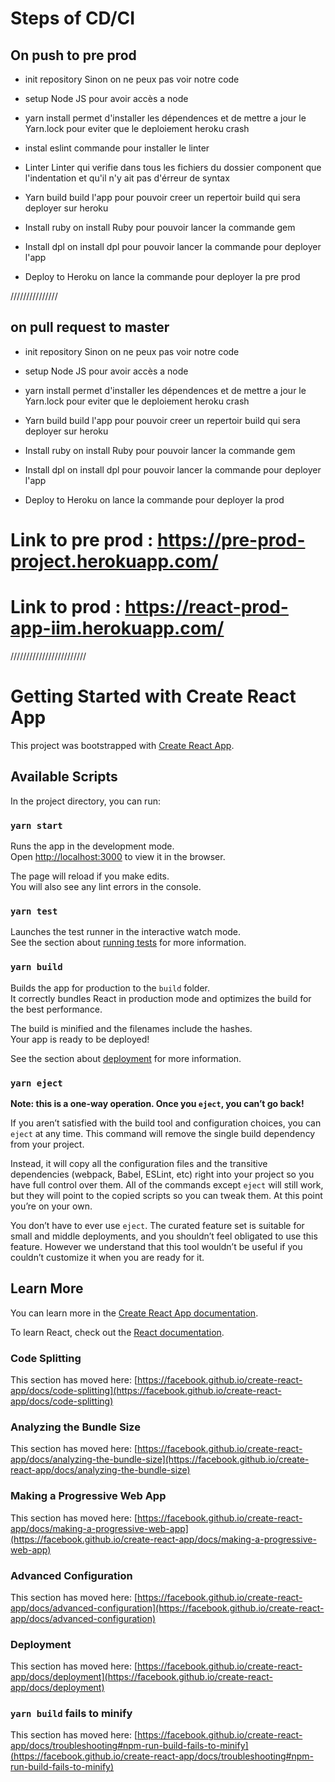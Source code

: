# Steps of CD/CI
## On push to pre prod
- init repository 
Sinon on ne peux pas voir notre code

- setup Node JS
pour avoir accès a node 

- yarn install
permet d'installer les dépendences et de mettre a jour le Yarn.lock pour eviter que le deploiement heroku crash

- instal eslint
commande pour installer le linter

- Linter
Linter qui verifie dans tous les fichiers du dossier component que l'indentation et qu'il n'y ait pas d'érreur de syntax

- Yarn build
build l'app pour pouvoir creer un repertoir build qui sera deployer sur heroku

- Install ruby
on install Ruby pour pouvoir lancer la commande gem

- Install dpl
on install dpl pour pouvoir lancer la commande pour deployer l'app

- Deploy to Heroku
on lance la commande pour deployer la pre prod

///////////////

## on pull request to master

- init repository 
Sinon on ne peux pas voir notre code

- setup Node JS
pour avoir accès a node 

- yarn install
permet d'installer les dépendences et de mettre a jour le Yarn.lock pour eviter que le deploiement heroku crash

- Yarn build
build l'app pour pouvoir creer un repertoir build qui sera deployer sur heroku

- Install ruby
on install Ruby pour pouvoir lancer la commande gem

- Install dpl
on install dpl pour pouvoir lancer la commande pour deployer l'app

- Deploy to Heroku
on lance la commande pour deployer la prod


# Link to pre prod : https://pre-prod-project.herokuapp.com/

# Link to prod : https://react-prod-app-iim.herokuapp.com/

////////////////////////

# Getting Started with Create React App

This project was bootstrapped with [Create React App](https://github.com/facebook/create-react-app).

## Available Scripts

In the project directory, you can run:

### `yarn start`

Runs the app in the development mode.\
Open [http://localhost:3000](http://localhost:3000) to view it in the browser.

The page will reload if you make edits.\
You will also see any lint errors in the console.

### `yarn test`

Launches the test runner in the interactive watch mode.\
See the section about [running tests](https://facebook.github.io/create-react-app/docs/running-tests) for more information.

### `yarn build`

Builds the app for production to the `build` folder.\
It correctly bundles React in production mode and optimizes the build for the best performance.

The build is minified and the filenames include the hashes.\
Your app is ready to be deployed!

See the section about [deployment](https://facebook.github.io/create-react-app/docs/deployment) for more information.

### `yarn eject`

**Note: this is a one-way operation. Once you `eject`, you can’t go back!**

If you aren’t satisfied with the build tool and configuration choices, you can `eject` at any time. This command will remove the single build dependency from your project.

Instead, it will copy all the configuration files and the transitive dependencies (webpack, Babel, ESLint, etc) right into your project so you have full control over them. All of the commands except `eject` will still work, but they will point to the copied scripts so you can tweak them. At this point you’re on your own.

You don’t have to ever use `eject`. The curated feature set is suitable for small and middle deployments, and you shouldn’t feel obligated to use this feature. However we understand that this tool wouldn’t be useful if you couldn’t customize it when you are ready for it.

## Learn More

You can learn more in the [Create React App documentation](https://facebook.github.io/create-react-app/docs/getting-started).

To learn React, check out the [React documentation](https://reactjs.org/).

### Code Splitting

This section has moved here: [https://facebook.github.io/create-react-app/docs/code-splitting](https://facebook.github.io/create-react-app/docs/code-splitting)

### Analyzing the Bundle Size

This section has moved here: [https://facebook.github.io/create-react-app/docs/analyzing-the-bundle-size](https://facebook.github.io/create-react-app/docs/analyzing-the-bundle-size)

### Making a Progressive Web App

This section has moved here: [https://facebook.github.io/create-react-app/docs/making-a-progressive-web-app](https://facebook.github.io/create-react-app/docs/making-a-progressive-web-app)

### Advanced Configuration

This section has moved here: [https://facebook.github.io/create-react-app/docs/advanced-configuration](https://facebook.github.io/create-react-app/docs/advanced-configuration)

### Deployment

This section has moved here: [https://facebook.github.io/create-react-app/docs/deployment](https://facebook.github.io/create-react-app/docs/deployment)

### `yarn build` fails to minify

This section has moved here: [https://facebook.github.io/create-react-app/docs/troubleshooting#npm-run-build-fails-to-minify](https://facebook.github.io/create-react-app/docs/troubleshooting#npm-run-build-fails-to-minify)
